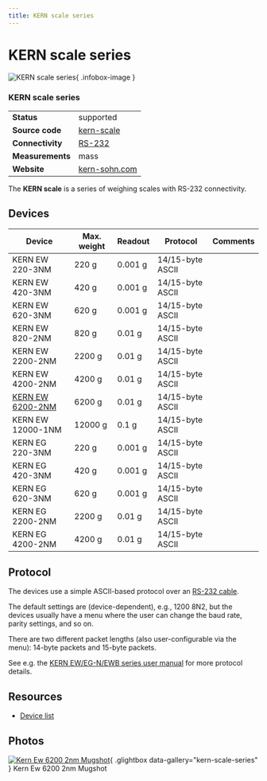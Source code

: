```yaml
---
title: KERN scale series
---
```


# KERN scale series

<div class="infobox" markdown>

![KERN scale series](./img/Kern_ew-6200-2nm_mugshot.jpg){ .infobox-image }

### KERN scale series

| | |
|---|---|
| **Status** | supported |
| **Source code** | [kern-scale](https://github.com/OpenTraceLab/OpenTraceCapture/tree/main/src/hardware/kern-scale) |
| **Connectivity** | [RS-232](https://sigrok.org/wiki/Device_cables#KERN_EW_6200-2NM_cable) |
| **Measurements** | mass |
| **Website** | [kern-sohn.com](http://www.kern-sohn.com/shop/en/laboratory-balances/precision-balances/) |

</div>

The **KERN scale** is a series of weighing scales with RS-232 connectivity.

## Devices
| Device | Max. weight | Readout | Protocol | Comments |
|---|---|---|---|---|
| KERN EW 220-3NM | 220 g | 0.001 g | 14/15-byte ASCII |  |
| KERN EW 420-3NM | 420 g | 0.001 g | 14/15-byte ASCII |  |
| KERN EW 620-3NM | 620 g | 0.001 g | 14/15-byte ASCII |  |
| KERN EW 820-2NM | 820 g | 0.01 g | 14/15-byte ASCII |  |
| KERN EW 2200-2NM | 2200 g | 0.01 g | 14/15-byte ASCII |  |
| KERN EW 4200-2NM | 4200 g | 0.01 g | 14/15-byte ASCII |  |
| [KERN EW 6200-2NM](https://sigrok.org/wiki/KERN_EW_6200-2NM) | 6200 g | 0.01 g | 14/15-byte ASCII |  |
| KERN EW 12000-1NM | 12000 g | 0.1 g | 14/15-byte ASCII |  |
| KERN EG 220-3NM | 220 g | 0.001 g | 14/15-byte ASCII |  |
| KERN EG 420-3NM | 420 g | 0.001 g | 14/15-byte ASCII |  |
| KERN EG 620-3NM | 620 g | 0.001 g | 14/15-byte ASCII |  |
| KERN EG 2200-2NM | 2200 g | 0.01 g | 14/15-byte ASCII |  |
| KERN EG 4200-2NM | 4200 g | 0.01 g | 14/15-byte ASCII |  |

## Protocol

The devices use a simple ASCII-based protocol over an [RS-232 cable](https://sigrok.org/wiki/Device_cables#KERN_EW_6200-2NM_cable).

The default settings are (device-dependent), e.g., 1200 8N2, but the devices usually have a menu where the user can change the baud rate, parity settings, and so on.

There are two different packet lengths (also user-configurable via the menu): 14-byte packets and 15-byte packets.

See e.g. the [KERN EW/EG-N/EWB series user manual](http://dok.kern-sohn.com/downloads/de/EW%206200-2NM/file/EW_EG-(N)-EWB-BA-e-1226.pdf) for more protocol details.

## Resources
- [Device list](http://www.kern-sohn.com/shop/en/laboratory-balances/precision-balances/)

## Photos

<div class="photo-grid" markdown>

[![Kern Ew 6200 2nm Mugshot](./img/Kern_ew-6200-2nm_mugshot.jpg)](./img/Kern_ew-6200-2nm_mugshot.png "Kern Ew 6200 2nm Mugshot"){ .glightbox data-gallery="kern-scale-series" }
<span class="caption">Kern Ew 6200 2nm Mugshot</span>

</div>
